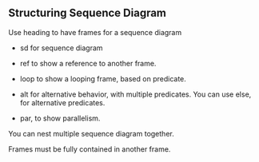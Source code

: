 ## Structuring Sequence Diagram

Use heading to have frames for a sequence diagram

- sd for sequence diagram

- ref to show a reference to another frame.

- loop to show a looping frame, based on predicate.

- alt for alternative behavior, with multiple predicates.
	You can use else, for alternative predicates.

- par, to show parallelism.

You can nest multiple sequence diagram together.

Frames must be fully contained in another frame.